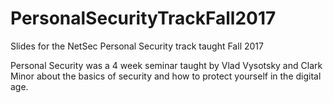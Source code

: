 # PersonalSecurityTrackFall2017

Slides for the NetSec Personal Security track taught Fall 2017

Personal Security was a 4 week seminar taught by Vlad Vysotsky and Clark Minor about the basics of security and how to protect yourself in the digital age.
